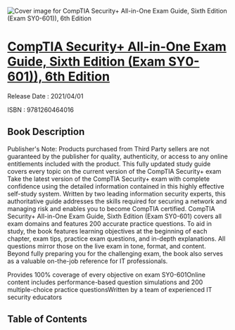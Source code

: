 ![Cover image for CompTIA Security+ All-in-One Exam Guide, Sixth Edition (Exam SY0-601)), 6th Edition](https://imgdetail.ebookreading.net/cover/cover/202109/EB9781260464016.jpg)

[CompTIA Security+ All-in-One Exam Guide, Sixth Edition (Exam SY0-601)), 6th Edition](https://ebookreading.net/view/book/CompTIA+Security%2B+All-in-One+Exam+Guide%2C+Sixth+Edition+%28Exam+SY0-601%29%29%2C+6th+Edition-EB9781260464016_1.html "CompTIA Security+ All-in-One Exam Guide, Sixth Edition (Exam SY0-601)), 6th Edition")
====================================================================================================================

Release Date : 2021/04/01

ISBN : 9781260464016

Book Description
-----------------

Publisher's Note: Products purchased from Third Party sellers are not guaranteed by the publisher for quality, authenticity, or access to any online entitlements included with the product.
This fully updated study guide covers every topic on the current version of the CompTIA Security+ exam
Take the latest version of the CompTIA Security+ exam with complete confidence using the detailed information contained in this highly effective self-study system. Written by two leading information security experts, this authoritative guide addresses the skills required for securing a network and managing risk and enables you to become CompTIA certified.
CompTIA Security+ All-in-One Exam Guide, Sixth Edition (Exam SY0-601) covers all exam domains and features 200 accurate practice questions. To aid in study, the book features learning objectives at the beginning of each chapter, exam tips, practice exam questions, and in-depth explanations. All questions mirror those on the live exam in tone, format, and content. Beyond fully preparing you for the challenging exam, the book also serves as a valuable on-the-job reference for IT professionals.

Provides 100% coverage of every objective on exam SY0-601Online content includes performance-based question simulations and 200 multiple-choice practice questionsWritten by a team of experienced IT security educators

Table of Contents
-----------------

